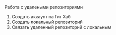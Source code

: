 Работа с удалеными репозиториями  
1. Создать аккаунт на Гит Хаб
2. Создать локальный репозиторий
3. Связать удаленный репозиторий с локальным